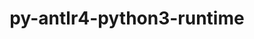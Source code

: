 ---
title: "py-antlr4-python3-runtime"
layout: cache
categories: [package, develop]
meta: {"versions": ["4.9.3"], "compilers": ["apple-clang@=15.0.0", "gcc@=11.3.0"], "oss": ["ubuntu22.04", "ventura"], "platforms": ["darwin", "linux"], "targets": ["aarch64", "x86_64_v3"], "stacks": ["ml-darwin-aarch64-mps", "ml-linux-x86_64-cpu", "ml-linux-x86_64-cuda", "root"], "num_specs": 11, "num_specs_by_stack": {"ml-darwin-aarch64-mps": 3, "root": 11, "ml-linux-x86_64-cuda": 8, "ml-linux-x86_64-cpu": 8}}
spec_details: [{"hash": "42zbslcf4dkdhfaoyubgdjqmokb2mjgg", "compiler": "apple-clang@=15.0.0", "versions": ["4.9.3"], "os": "ventura", "platform": "darwin", "target": "aarch64", "variants": ["build_system=python_pip"], "stacks": ["ml-darwin-aarch64-mps", "root"], "size": "-", "tarball": "https://binaries.spack.io/develop/build_cache/darwin-ventura-aarch64/apple-clang-15.0.0/py-antlr4-python3-runtime-4.9.3/darwin-ventura-aarch64-apple-clang-15.0.0-py-antlr4-python3-runtime-4.9.3-42zbslcf4dkdhfaoyubgdjqmokb2mjgg.spack"}, {"hash": "zon6iqqogwfekskendnzaye73q2rgxxj", "compiler": "apple-clang@=15.0.0", "versions": ["4.9.3"], "os": "ventura", "platform": "darwin", "target": "aarch64", "variants": ["build_system=python_pip"], "stacks": ["ml-darwin-aarch64-mps", "root"], "size": "-", "tarball": "https://binaries.spack.io/develop/build_cache/darwin-ventura-aarch64/apple-clang-15.0.0/py-antlr4-python3-runtime-4.9.3/darwin-ventura-aarch64-apple-clang-15.0.0-py-antlr4-python3-runtime-4.9.3-zon6iqqogwfekskendnzaye73q2rgxxj.spack"}, {"hash": "xbwwogp4w6fp3pvevb57ny3ce42u26wm", "compiler": "apple-clang@=15.0.0", "versions": ["4.9.3"], "os": "ventura", "platform": "darwin", "target": "aarch64", "variants": ["build_system=python_pip"], "stacks": ["ml-darwin-aarch64-mps", "root"], "size": "-", "tarball": "https://binaries.spack.io/develop/build_cache/darwin-ventura-aarch64/apple-clang-15.0.0/py-antlr4-python3-runtime-4.9.3/darwin-ventura-aarch64-apple-clang-15.0.0-py-antlr4-python3-runtime-4.9.3-xbwwogp4w6fp3pvevb57ny3ce42u26wm.spack"}, {"hash": "epkd3neaxzn7qshprywgfayo6aekpmo4", "compiler": "gcc@=11.3.0", "versions": ["4.9.3"], "os": "ubuntu22.04", "platform": "linux", "target": "x86_64_v3", "variants": ["build_system=python_pip"], "stacks": ["root", "ml-linux-x86_64-cuda", "ml-linux-x86_64-cpu"], "size": "-", "tarball": "https://binaries.spack.io/develop/build_cache/linux-ubuntu22.04-x86_64_v3/gcc-11.3.0/py-antlr4-python3-runtime-4.9.3/linux-ubuntu22.04-x86_64_v3-gcc-11.3.0-py-antlr4-python3-runtime-4.9.3-epkd3neaxzn7qshprywgfayo6aekpmo4.spack"}, {"hash": "gragmtdiqvjqvwfoqxc6icfticnib3rs", "compiler": "gcc@=11.3.0", "versions": ["4.9.3"], "os": "ubuntu22.04", "platform": "linux", "target": "x86_64_v3", "variants": ["build_system=python_pip"], "stacks": ["root", "ml-linux-x86_64-cuda", "ml-linux-x86_64-cpu"], "size": "-", "tarball": "https://binaries.spack.io/develop/build_cache/linux-ubuntu22.04-x86_64_v3/gcc-11.3.0/py-antlr4-python3-runtime-4.9.3/linux-ubuntu22.04-x86_64_v3-gcc-11.3.0-py-antlr4-python3-runtime-4.9.3-gragmtdiqvjqvwfoqxc6icfticnib3rs.spack"}, {"hash": "4wwr2gjfsz5ywmnvqi7lwbpa7v7ssyjm", "compiler": "gcc@=11.3.0", "versions": ["4.9.3"], "os": "ubuntu22.04", "platform": "linux", "target": "x86_64_v3", "variants": ["build_system=python_pip"], "stacks": ["root", "ml-linux-x86_64-cuda", "ml-linux-x86_64-cpu"], "size": "-", "tarball": "https://binaries.spack.io/develop/build_cache/linux-ubuntu22.04-x86_64_v3/gcc-11.3.0/py-antlr4-python3-runtime-4.9.3/linux-ubuntu22.04-x86_64_v3-gcc-11.3.0-py-antlr4-python3-runtime-4.9.3-4wwr2gjfsz5ywmnvqi7lwbpa7v7ssyjm.spack"}, {"hash": "h2jzaiqeu6qp4b4eab52wmijzw2rw47h", "compiler": "gcc@=11.3.0", "versions": ["4.9.3"], "os": "ubuntu22.04", "platform": "linux", "target": "x86_64_v3", "variants": ["build_system=python_pip"], "stacks": ["root", "ml-linux-x86_64-cuda", "ml-linux-x86_64-cpu"], "size": "-", "tarball": "https://binaries.spack.io/develop/build_cache/linux-ubuntu22.04-x86_64_v3/gcc-11.3.0/py-antlr4-python3-runtime-4.9.3/linux-ubuntu22.04-x86_64_v3-gcc-11.3.0-py-antlr4-python3-runtime-4.9.3-h2jzaiqeu6qp4b4eab52wmijzw2rw47h.spack"}, {"hash": "qkr4z2iyul2to3ofx2snmdh45mqhrg3m", "compiler": "gcc@=11.3.0", "versions": ["4.9.3"], "os": "ubuntu22.04", "platform": "linux", "target": "x86_64_v3", "variants": ["build_system=python_pip"], "stacks": ["root", "ml-linux-x86_64-cuda", "ml-linux-x86_64-cpu"], "size": "-", "tarball": "https://binaries.spack.io/develop/build_cache/linux-ubuntu22.04-x86_64_v3/gcc-11.3.0/py-antlr4-python3-runtime-4.9.3/linux-ubuntu22.04-x86_64_v3-gcc-11.3.0-py-antlr4-python3-runtime-4.9.3-qkr4z2iyul2to3ofx2snmdh45mqhrg3m.spack"}, {"hash": "gnwj7intrrpkexybhujnlharfvvcurar", "compiler": "gcc@=11.3.0", "versions": ["4.9.3"], "os": "ubuntu22.04", "platform": "linux", "target": "x86_64_v3", "variants": ["build_system=python_pip"], "stacks": ["root", "ml-linux-x86_64-cuda", "ml-linux-x86_64-cpu"], "size": "-", "tarball": "https://binaries.spack.io/develop/build_cache/linux-ubuntu22.04-x86_64_v3/gcc-11.3.0/py-antlr4-python3-runtime-4.9.3/linux-ubuntu22.04-x86_64_v3-gcc-11.3.0-py-antlr4-python3-runtime-4.9.3-gnwj7intrrpkexybhujnlharfvvcurar.spack"}, {"hash": "qcxakzf3wi5ajpmjpcpey7cazvbnlmtm", "compiler": "gcc@=11.3.0", "versions": ["4.9.3"], "os": "ubuntu22.04", "platform": "linux", "target": "x86_64_v3", "variants": ["build_system=python_pip"], "stacks": ["root", "ml-linux-x86_64-cuda", "ml-linux-x86_64-cpu"], "size": "-", "tarball": "https://binaries.spack.io/develop/build_cache/linux-ubuntu22.04-x86_64_v3/gcc-11.3.0/py-antlr4-python3-runtime-4.9.3/linux-ubuntu22.04-x86_64_v3-gcc-11.3.0-py-antlr4-python3-runtime-4.9.3-qcxakzf3wi5ajpmjpcpey7cazvbnlmtm.spack"}, {"hash": "hwxc62hfwecultuaawxrxu6hckkbizus", "compiler": "gcc@=11.3.0", "versions": ["4.9.3"], "os": "ubuntu22.04", "platform": "linux", "target": "x86_64_v3", "variants": ["build_system=python_pip"], "stacks": ["root", "ml-linux-x86_64-cuda", "ml-linux-x86_64-cpu"], "size": "-", "tarball": "https://binaries.spack.io/develop/build_cache/linux-ubuntu22.04-x86_64_v3/gcc-11.3.0/py-antlr4-python3-runtime-4.9.3/linux-ubuntu22.04-x86_64_v3-gcc-11.3.0-py-antlr4-python3-runtime-4.9.3-hwxc62hfwecultuaawxrxu6hckkbizus.spack"}]
---